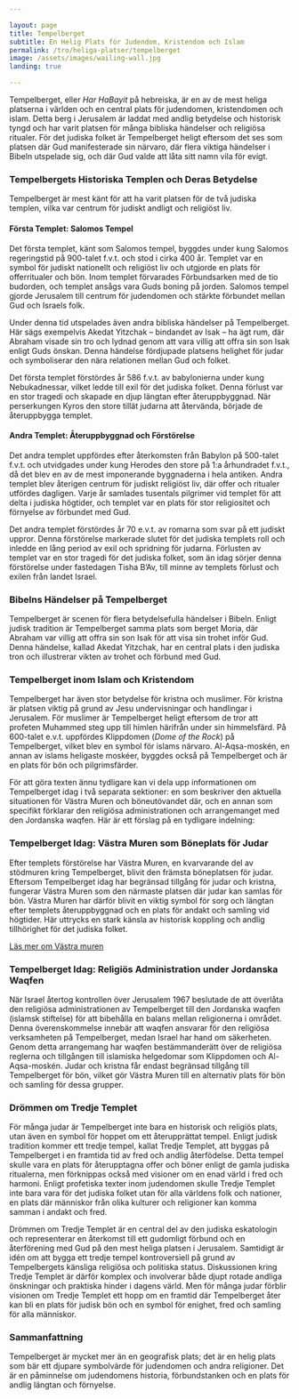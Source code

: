 ```yaml
---

layout: page  
title: Tempelberget  
subtitle: En Helig Plats för Judendom, Kristendom och Islam  
permalink: /tro/heliga-platser/tempelberget
image: /assets/images/wailing-wall.jpg  
landing: true  

---
```


Tempelberget, eller *Har HaBayit* på hebreiska, är en av de mest heliga platserna i världen och en central plats för judendomen, kristendomen och islam. Detta berg i Jerusalem är laddat med andlig betydelse och historisk tyngd och har varit platsen för många bibliska händelser och religiösa ritualer. För det judiska folket är Tempelberget heligt eftersom det ses som platsen där Gud manifesterade sin närvaro, där flera viktiga händelser i Bibeln utspelade sig, och där Gud valde att låta sitt namn vila för evigt.

### Tempelbergets Historiska Templen och Deras Betydelse

Tempelberget är mest känt för att ha varit platsen för de två judiska templen, vilka var centrum för judiskt andligt och religiöst liv.

#### Första Templet: Salomos Tempel

Det första templet, känt som Salomos tempel, byggdes under kung Salomos regeringstid på 900-talet f.v.t. och stod i cirka 400 år. Templet var en symbol för judiskt nationellt och religiöst liv och utgjorde en plats för offerritualer och bön. Inom templet förvarades Förbundsarken med de tio budorden, och templet ansågs vara Guds boning på jorden. Salomos tempel gjorde Jerusalem till centrum för judendomen och stärkte förbundet mellan Gud och Israels folk.

Under denna tid utspelades även andra bibliska händelser på Tempelberget. Här sägs exempelvis Akedat Yitzchak – bindandet av Isak – ha ägt rum, där Abraham visade sin tro och lydnad genom att vara villig att offra sin son Isak enligt Guds önskan. Denna händelse fördjupade platsens helighet för judar och symboliserar den nära relationen mellan Gud och folket.

Det första templet förstördes år 586 f.v.t. av babylonierna under kung Nebukadnessar, vilket ledde till exil för det judiska folket. Denna förlust var en stor tragedi och skapade en djup längtan efter återuppbyggnad. När perserkungen Kyros den store tillät judarna att återvända, började de återuppbygga templet.

#### Andra Templet: Återuppbyggnad och Förstörelse

Det andra templet uppfördes efter återkomsten från Babylon på 500-talet f.v.t. och utvidgades under kung Herodes den store på 1:a århundradet f.v.t., då det blev en av de mest imponerande byggnaderna i hela antiken. Andra templet blev återigen centrum för judiskt religiöst liv, där offer och ritualer utfördes dagligen. Varje år samlades tusentals pilgrimer vid templet för att delta i judiska högtider, och templet var en plats för stor religiositet och förnyelse av förbundet med Gud.

Det andra templet förstördes år 70 e.v.t. av romarna som svar på ett judiskt uppror. Denna förstörelse markerade slutet för det judiska templets roll och inledde en lång period av exil och spridning för judarna. Förlusten av templet var en stor tragedi för det judiska folket, som än idag sörjer denna förstörelse under fastedagen Tisha B’Av, till minne av templets förlust och exilen från landet Israel.

### Bibelns Händelser på Tempelberget

Tempelberget är scenen för flera betydelsefulla händelser i Bibeln. Enligt judisk tradition är Tempelberget samma plats som berget Moria, där Abraham var villig att offra sin son Isak för att visa sin trohet inför Gud. Denna händelse, kallad Akedat Yitzchak, har en central plats i den judiska tron och illustrerar vikten av trohet och förbund med Gud.

### Tempelberget inom Islam och Kristendom

Tempelberget har även stor betydelse för kristna och muslimer. För kristna är platsen viktig på grund av Jesu undervisningar och handlingar i Jerusalem. För muslimer är Tempelberget heligt eftersom de tror att profeten Muhammed steg upp till himlen härifrån under sin himmelsfärd. På 600-talet e.v.t. uppfördes Klippdomen (*Dome of the Rock*) på Tempelberget, vilket blev en symbol för islams närvaro. Al-Aqsa-moskén, en annan av islams heligaste moskéer, byggdes också på Tempelberget och är en plats för bön och pilgrimsfärder.

För att göra texten ännu tydligare kan vi dela upp informationen om Tempelberget idag i två separata sektioner: en som beskriver den aktuella situationen för Västra Muren och böneutövandet där, och en annan som specifikt förklarar den religiösa administrationen och arrangemanget med den Jordanska waqfen. Här är ett förslag på en tydligare indelning:

### Tempelberget Idag: Västra Muren som Böneplats för Judar

Efter templets förstörelse har Västra Muren, en kvarvarande del av stödmuren kring Tempelberget, blivit den främsta böneplatsen för judar. Eftersom Tempelberget idag har begränsad tillgång för judar och kristna, fungerar Västra Muren som den närmaste platsen där judar kan samlas för bön. Västra Muren har därför blivit en viktig symbol för sorg och längtan efter templets återuppbyggnad och en plats för andakt och samling vid högtider. Här uttrycks en stark känsla av historisk koppling och andlig tillhörighet för det judiska folket.

[Läs mer om Västra muren](/tro/heliga-platser/vastra-muren)

### Tempelberget Idag: Religiös Administration under Jordanska Waqfen

När Israel återtog kontrollen över Jerusalem 1967 beslutade de att överlåta den religiösa administrationen av Tempelberget till den Jordanska waqfen (islamsk stiftelse) för att bibehålla en balans mellan religionerna i området. Denna överenskommelse innebär att waqfen ansvarar för den religiösa verksamheten på Tempelberget, medan Israel har hand om säkerheten. Genom detta arrangemang har waqfen bestämmanderätt över de religiösa reglerna och tillgången till islamiska helgedomar som Klippdomen och Al-Aqsa-moskén. Judar och kristna får endast begränsad tillgång till Tempelberget för bön, vilket gör Västra Muren till en alternativ plats för bön och samling för dessa grupper.

### Drömmen om Tredje Templet

För många judar är Tempelberget inte bara en historisk och religiös plats, utan även en symbol för hoppet om ett återupprättat tempel. Enligt judisk tradition kommer ett tredje tempel, kallat Tredje Templet, att byggas på Tempelberget i en framtida tid av fred och andlig återfödelse. Detta tempel skulle vara en plats för återupptagna offer och böner enligt de gamla judiska ritualerna, men förknippas också med visioner om en enad värld i fred och harmoni. Enligt profetiska texter inom judendomen skulle Tredje Templet inte bara vara för det judiska folket utan för alla världens folk och nationer, en plats där människor från olika kulturer och religioner kan komma samman i andakt och fred.

Drömmen om Tredje Templet är en central del av den judiska eskatologin och representerar en återkomst till ett gudomligt förbund och en återförening med Gud på den mest heliga platsen i Jerusalem. Samtidigt är idén om att bygga ett tredje tempel kontroversiell på grund av Tempelbergets känsliga religiösa och politiska status. Diskussionen kring Tredje Templet är därför komplex och involverar både djupt rotade andliga önskningar och praktiska hinder i dagens värld. Men för många judar förblir visionen om Tredje Templet ett hopp om en framtid där Tempelberget åter kan bli en plats för judisk bön och en symbol för enighet, fred och samling för alla människor.

### Sammanfattning

Tempelberget är mycket mer än en geografisk plats; det är en helig plats som bär ett djupare symbolvärde för judendomen och andra religioner. Det är en påminnelse om judendomens historia, förbundstanken och en plats för andlig längtan och förnyelse.